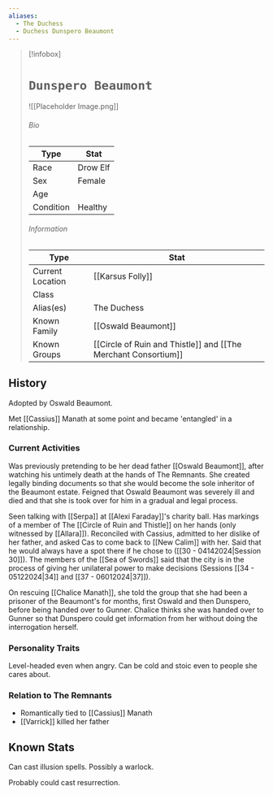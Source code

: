 ```yaml
---
aliases:
  - The Duchess
  - Duchess Dunspero Beaumont
---
```




> [!infobox]
> # `Dunspero Beaumont` 
> ![[Placeholder Image.png]]
> ###### Bio
> Type |  Stat |
> ---|---|
> Race | Drow Elf | 
> Sex | Female | 
> Age |  |
> Condition | Healthy |
> ######  Information
> Type |  Stat |
> ---|---|
> Current Location | [[Karsus Folly]] |
> Class |  |
> Alias(es) | The Duchess |
> Known Family | [[Oswald Beaumont]] |
> Known Groups | [[Circle of Ruin and Thistle]] and [[The Merchant Consortium]] |
 
## History
Adopted by Oswald Beaumont. 

Met [[Cassius]] Manath at some point and became 'entangled' in a relationship.

### Current Activities
Was previously pretending to be her dead father [[Oswald Beaumont]], after watching his untimely death at the hands of The Remnants. She created legally binding documents so that she would become the sole inheritor of the Beaumont estate.  Feigned that Oswald Beaumont was severely ill and died and that she is took over for him in a gradual and legal process.

Seen talking with [[Serpa]] at [[Alexi Faraday]]'s charity ball. Has markings of a member of The [[Circle of Ruin and Thistle]] on her hands (only witnessed by [[Allara]]). Reconciled with Cassius, admitted to her dislike of her father, and asked Cas to come back to [[New Calim]] with her. Said that he would always have a spot there if he chose to ([[30 - 04142024|Session 30]]). The members of the [[Sea of Swords]] said that the city is in the process of giving her unilateral power to make decisions (Sessions [[34 - 05122024|34]] and [[37 - 06012024|37]]).

On rescuing [[Chalice Manath]], she told the group that she had been a prisoner of the Beaumont's for months, first Oswald and then Dunspero, before being handed over to Gunner. Chalice thinks she was handed over to Gunner so that Dunspero could get information from her without doing the interrogation herself.

### Personality Traits
Level-headed even when angry. Can be cold and stoic even to people she cares about.

### Relation to The Remnants 
- Romantically tied to [[Cassius]] Manath 
- [[Varrick]] killed her father

## Known Stats
Can cast illusion spells. Possibly a warlock.

Probably could cast resurrection.